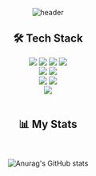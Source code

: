  <div align="center">

![header](https://capsule-render.vercel.app/api?type=waving&color=gradient&height=250&section=header&text=Hyejun%20&fontSize=70&&fontAlignY=40&desc=Front-end%20Developer&descAlignY=60&descSize=24)

## 🛠 Tech Stack

<div>
<img src="https://img.shields.io/badge/React-61DAFB?style=for-the-badge&logo=React&logoColor=black">
<img src="https://img.shields.io/badge/javascript-F7DF1E?style=for-the-badge&logo=javascript&logoColor=black">
<img src="https://img.shields.io/badge/html-E34F26?style=for-the-badge&logo=html5&logoColor=white">
<img src="https://img.shields.io/badge/css-1572B6?style=for-the-badge&logo=css3&logoColor=white">
</div>
<div>
<img src="https://img.shields.io/badge/Styled Components-F893D1?style=for-the-badge&logo=styledComponents&logoColor=white">
<img src="https://img.shields.io/badge/Redux-764ABC?style=for-the-badge&logo=Redux&logoColor=white">
</div>
<div>
<img src="https://img.shields.io/badge/Notion-000000?style=for-the-badge&logo=Notion&logoColor=white">
<img src="https://img.shields.io/badge/Github-000000?style=for-the-badge&logo=github&logoColor=white">
</div>
<div>
<img src="https://img.shields.io/badge/AWS%20S3-FF9900?style=for-the-badge&logo=amazonaws&logoColor=white"/>
</div>

<br>

## 📊 My Stats

<br>

![Anurag's GitHub stats](https://github-readme-stats.vercel.app/api?username=nujeyh&hide=stars&hide_title=true&show_icons=true&line_height=30&bg_color=30,aa4b6b,6b6b83,3b8d99&title_color=e8e8e8&text_color=e8e8e8&icon_color=e8e8e8)

</div>
 
 
